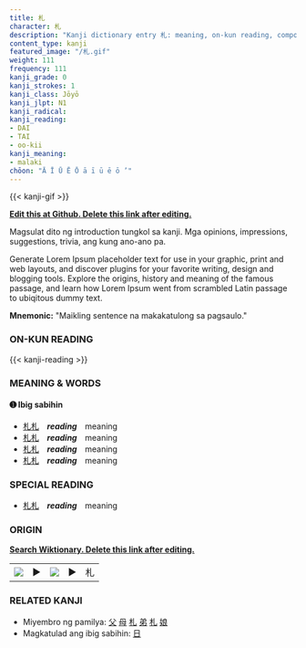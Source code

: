 ```yaml
---
title: 札
character: 札
description: "Kanji dictionary entry 札: meaning, on-kun reading, compounds, origin, related kanji"
content_type: kanji
featured_image: "/札.gif"
weight: 111
frequency: 111
kanji_grade: 0
kanji_strokes: 1
kanji_class: Jōyō
kanji_jlpt: N1
kanji_radical: 
kanji_reading: 
- DAI
- TAI
- oo-kii
kanji_meaning:
- malaki
chōon: "Ā Ī Ū Ē Ō ā ī ū ē ō ’"
---
```

[//]: # (Don't edit the line below. Kanji animated GIF code is automatically generated.)
{{< kanji-gif >}}

[//]: # (Edit below this line.)

**[Edit this at Github. Delete this link after editing.](https://github.com/tim0g/tim/tree/main/content/kanji/札/index.md)**

Magsulat dito ng introduction tungkol sa kanji. Mga opinions, impressions, suggestions, trivia, ang kung ano-ano pa.

Generate Lorem Ipsum placeholder text for use in your graphic, print and web layouts, and discover plugins for your favorite writing, design and blogging tools. Explore the origins, history and meaning of the famous passage, and learn how Lorem Ipsum went from scrambled Latin passage to ubiqitous dummy text.
 
**Mnemonic:** "Maikling sentence na makakatulong sa pagsaulo."

### ON-KUN READING

[//]: # (Don't edit the line below. ON-KUN READING code is automatically generated.)
{{< kanji-reading >}}

### MEANING & WORDS

#### ➊ **Ibig sabihin**
  - [札](../札)[札](../札)　***reading***　meaning
  - [札](../札)[札](../札)　***reading***　meaning
  - [札](../札)[札](../札)　***reading***　meaning
  - [札](../札)[札](../札)　***reading***　meaning

### SPECIAL READING
  - [札](../札)[札](../札)　***reading***　meaning

### ORIGIN

**[Search Wiktionary. Delete this link after editing.](https://wiktionary.org/wiki/札)**
<table class="kanji-table"><tr><td>
<img src="60px-札-bronze.svg.png">
</td><td>▶</td><td>
<img src="60px-札-oracle.svg.png">
</td><td>▶</td>
<td class="kanji-origin">札</td>
</tr></table>

### RELATED KANJI
- Miyembro ng pamilya: [父](../父) [母](../母) [札](../札) [弟](../弟) [札](../札) [娘](../娘)
- Magkatulad ang ibig sabihin: [日](../日)
